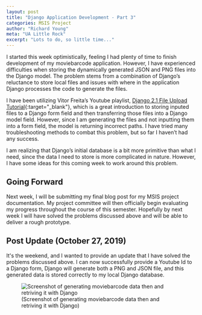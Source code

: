 ```yaml
---
layout: post
title: "Django Application Development - Part 3"
categories: MSIS Project
author: "Richard Young"
meta: "UA Little Rock"
excerpt: "Lots to do, so little time..."
---
```


I started this week optimistically, feeling I had plenty of time to finish development of my moviebarcode application. However, I have experienced difficulties when storing the dynamically generated JSON and PNG files into the Django model. The problem stems from a combination of Django’s reluctance to store local files and issues with where in the application Django processes the code to generate the files.

I have been utilizing Vitor Freita’s Youtube playlist, [Django 2.1 File Upload Tutorial](https://www.youtube.com/watch?v=Zx09vcYq1oc&list=PLLxk3TkuAYnpm24Ma1XenNeq1oxxRcYFT){:target="_blank"}, which is a great introduction to storing inputed files to a Django form field and then transferring those files into a Django model field. However, since I am generating the files and not inputting them into a form field, the model is returning incorrect paths. I have tried many troubleshooting methods to combat this problem, but so far I haven’t had any success. 

I am realizing that Django’s initial database is a bit more primitive than what I need, since the data I need to store is more complicated in nature. However, I have some ideas for this coming week to work around this problem.

## Going Forward
Next week, I will be submitting my final blog post for my MSIS project documentation. My project committee will then officially begin evaluating my progress throughout the course of this semester. Hopefully by next week I will have solved the problems discussed above and will be able to deliver a rough prototype.

## Post Update (October 27, 2019)
It's the weekend, and I wanted to provide an update that I have solved the problems discussed above. I can now successfully provide a Youtube Id to a Django form, Django will generate both a PNG and JSON file, and this generated data is stored correctly to my local Django database.

<figure>
<img src="{{ "/assets/imgs/barcode_generation_screenshot.gif" | relative_url }}" alt="Screenshot of generating moviebarcode data then and retriving it with Django">
  <figcaption>(Screenshot of generating moviebarcode data then and retriving it with Django)</figcaption>
</figure>

